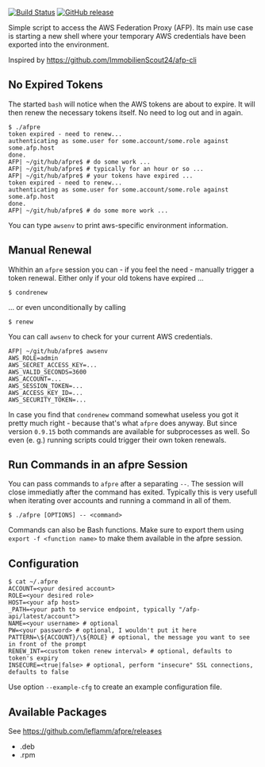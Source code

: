 [![Build Status](https://travis-ci.org/leflamm/afpre.svg?branch=master)](https://travis-ci.org/leflamm/afpre) [![GitHub release](https://img.shields.io/github/release/leflamm/afpre.svg)](https://github.com/leflamm/afpre/releases/latest)

Simple script to access the AWS Federation Proxy (AFP). Its main use case is starting a new shell where your temporary AWS credentials have been exported into the environment.

Inspired by https://github.com/ImmobilienScout24/afp-cli

## No Expired Tokens
The started `bash` will notice when the AWS tokens are about to expire. It will then renew the necessary tokens itself. No need to log out and in again.

```
$ ./afpre 
token expired - need to renew...
authenticating as some.user for some.account/some.role against some.afp.host
done.
AFP| ~/git/hub/afpre$ # do some work ...
AFP| ~/git/hub/afpre$ # typically for an hour or so ...
AFP| ~/git/hub/afpre$ # your tokens have expired ...
token expired - need to renew...
authenticating as some.user for some.account/some.role against some.afp.host
done.
AFP| ~/git/hub/afpre$ # do some more work ...
```
You can type `awsenv` to print aws-specific environment information.

## Manual Renewal

Whithin an `afpre` session you can - if you feel the need - manually trigger a token renewal. Either only if your old tokens have expired ...
```
$ condrenew
```
... or even unconditionally by calling
```
$ renew
```
You can call `awsenv` to check for your current AWS credentials.
```
AFP| ~/git/hub/afpre$ awsenv 
AWS_ROLE=admin
AWS_SECRET_ACCESS_KEY=...
AWS_VALID_SECONDS=3600
AWS_ACCOUNT=...
AWS_SESSION_TOKEN=...
AWS_ACCESS_KEY_ID=...
AWS_SECURITY_TOKEN=...
```

In case you find that `condrenew` command somewhat useless you got it pretty much right - because that's what `afpre` does anyway. But since version `0.9.15` both commands are available for subprocesses as well. So even (e. g.) running scripts could trigger their own token renewals.

## Run Commands in an afpre Session

You can pass commands to `afpre` after a separating `--`. The session will close immediatly after the command has exited. Typically this is very usefull when iterating over accounts and running a command in all of them.

```
$ ./afpre [OPTIONS] -- <command>
```

Commands can also be Bash functions. Make sure to export them using `export -f <function name>` to make them available in the afpre session.


## Configuration

```
$ cat ~/.afpre 
ACCOUNT=<your desired account>
ROLE=<your desired role>
HOST=<your afp host>
_PATH=<your path to service endpoint, typically "/afp-api/latest/account">
NAME=<your username> # optional
PW=<your password> # optional, I wouldn't put it here
PATTERN=\${ACCOUNT}/\${ROLE} # optional, the message you want to see in front of the prompt
RENEW_INT=<custom token renew interval> # optional, defaults to token's expiry
INSECURE=<true|false> # optional, perform "insecure" SSL connections, defaults to false
```

Use option `--example-cfg` to create an example configuration file.

## Available Packages

See https://github.com/leflamm/afpre/releases

- .deb
- .rpm
